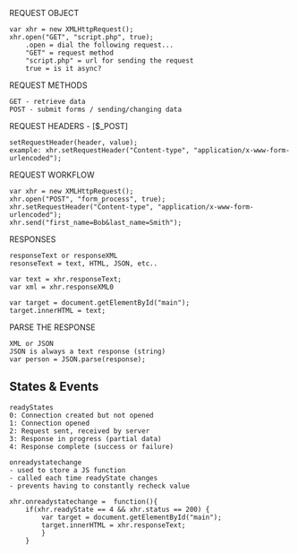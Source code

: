 REQUEST OBJECT

    var xhr = new XMLHttpRequest();
    xhr.open("GET", "script.php", true);
        .open = dial the following request...
        "GET" = request method
        "script.php" = url for sending the request
        true = is it async?

REQUEST METHODS

    GET - retrieve data
    POST - submit forms / sending/changing data

REQUEST HEADERS - [$_POST]

    setRequestHeader(header, value);
    example: xhr.setRequestHeader("Content-type", "application/x-www-form-urlencoded");

REQUEST WORKFLOW

    var xhr = new XMLHttpRequest();
    xhr.open("POST", "form_process", true);
    xhr.setRequestHeader("Content-type", "application/x-www-form-urlencoded");
    xhr.send("first_name=Bob&last_name=Smith");

RESPONSES
    
    responseText or responseXML
    resonseText = text, HTML, JSON, etc..
    
    var text = xhr.responseText;
    var xml = xhr.responseXML0
    
    var target = document.getElementById("main");
    target.innerHTML = text;
    
 PARSE THE RESPONSE
 
    XML or JSON
    JSON is always a text response (string)
    var person = JSON.parse(response);


## States & Events
    readyStates
    0: Connection created but not opened 
    1: Connection opened
    2: Request sent, received by server
    3: Response in progress (partial data)
    4: Response complete (success or failure)
    
    onreadystatechange
    - used to store a JS function
    - called each time readyState changes
    - prevents having to constantly recheck value
    
    xhr.onreadystatechange =  function(){
        if(xhr.readyState == 4 && xhr.status == 200) {
            var target = document.getElementById("main");
            target.innerHTML = xhr.responseText;
            }
        }
        
 